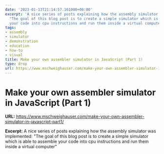 ```yaml
---
date: '2023-01-13T21:14:57.161000+00:00'
excerpt: 'A nice series of posts explaining how the assembly simulator was implemented:
  "The goal of this blog post is to create a simple simulator which is able to assemble
  your code into cpu instructions and run them inside a virtual computer"'
tags:
- assembly
- simulator
- demonstration
- education
- how-to
- visual
title: Make your own assembler simulator in JavaScript (Part 1)
type: drop
url: https://www.mschweighauser.com/make-your-own-assembler-simulator-in-javascript-part1/
---
```


# Make your own assembler simulator in JavaScript (Part 1)

**URL:** https://www.mschweighauser.com/make-your-own-assembler-simulator-in-javascript-part1/

**Excerpt:** A nice series of posts explaining how the assembly simulator was implemented: "The goal of this blog post is to create a simple simulator which is able to assemble your code into cpu instructions and run them inside a virtual computer"
